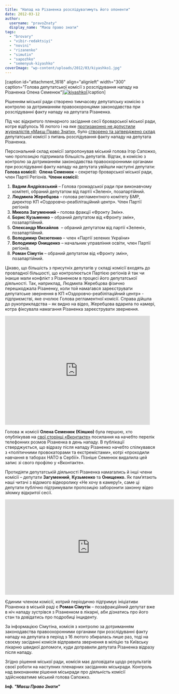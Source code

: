 ```yaml
---
title: "Напад на Різаненка розслідуватимуть його опоненти"
date: 2012-03-12
author: 
  username: "pravoZnaty"
  display_name: "Маєш право знати"
tags: 
  - "brovary"
  - "vibir-redaktsiyi"
  - "novini"
  - "rizanenko"
  - "simutin"
  - "sapozhko"
  - "semenyuk-kiyashko"
coverImage: "wp-content/uploads/2012/03/kiyashko1.jpg"
---
```


\[caption id="attachment\_1618" align="alignleft" width="300" caption="Голова депутатської комісії з розслідування нападу на Різаненка Олена Семенюк"\][![](https://mpz.brovary.org/wp-content/uploads/2012/03/kiyashko.jpg "kiyashko")](https://mpz.brovary.org/wp-content/uploads/2012/03/kiyashko.jpg)\[/caption\]

Рішенням міської ради створено тимчасову депутатську комісію з контролю за дотриманням правоохоронцями законодавства при розслідуванні факту нападу на депутата Різаненка.<!--more-->

Під час відкритого пленарного засідання сесії броварської міської ради, котре відбулось 16 лютого і на яке [протизаконно не допустили журналістів «Маєш Право Знати»](https://mpz.brovary.org/%D0%BD%D0%B5%D0%B2%D1%96%D0%B4%D0%BE%D0%BC%D1%96-%D1%83-%D1%84%D0%BE%D1%80%D0%BC%D1%96-%D0%BC%D1%96%D0%BB%D1%96%D1%86%D1%96%D1%97-%D0%B1%D0%BB%D0%BE%D0%BA%D1%83%D1%8E%D1%82%D1%8C-%D0%B1%D1%80%D0%BE/), було [створено та затверджено склад](http://docs.pravo-znaty.org.ua/p713/16.02.2012/521-19-06) депутатської комісії з питань розслідування факту нападу на депутата Різаненка.

Персональний склад комісії запропонував міський голова Ігор Сапожко, чию пропозицію підтримала більшість депутатів. Відтак, в комісію з контролю за дотриманням законодавства правоохоронними органами при розслідуванні факту нападу на депутата увійшли наступні депутати: **Голова комісії:**  **Олена Семенюк** – секретар броварської міської ради, член Партії Регіонів. **Члени комісії:**

1. **Вадим Андрієвський** – Голова громадської ради при виконавчому комітеті, обраний депутатом від партії «Зелені», позапартійний.
2. **Людмила Жеребцова** – голова регламентного комітету БМР, директор КП «Оздоровчо-реабілітаційний центр». Член Партії регіонів
3. **Микола Загуменний** – голова фракції «Фронту Змін».
4. **Борис Кузьменко** – обраний депутатом від «Фронту змін», позапартійний.
5. **Олександр Михайлов**  – обраний депутатом від партії «Зелені», позапартійний.
6. **Володимир Оксютенко** – член «Партії зелених України»
7. **Володимир Онищенко** – начальник управління освіти, член Партії регіонів.
8. **Роман Сімутін** – обраний депутатом від «Фронту змін», позапартійний.

Цікаво, що більшість з присутніх депутатів у складі комісії входять до провладної більшості, що контролюється Партією регіонів й так чи інакше мали конфлікт з Різаненком в процесі його депутатської діяльності. Так, наприклад, Людмила Жеребцова фізично перешкоджала Різаненку, коли той намагався зареєструвати депутатське звернення в КП «Оздоровчо-реабілітаційний центр» - підприємстві, яке очолює Голова регламентної комісії. Справа дійшла до рукоприкладства – як видно на відео, Жеребцова вдарила по камері, котра фіксувала намагання Різаненка зареєструвати звернення.

<iframe src="http://www.youtube.com/embed/7lmJUHYcBJc" frameborder="0" width="480" height="360"></iframe>

Голова ж комісії **Олена Семенюк (Кіяшко)** була першою, хто опублікував на [свої сторінці «Вконтакте»](http://vk.com/id35800365) посилання на начебто перелік телефонних розмов Різаненка в день нападу. В публікації стверджується, що відразу після нападу Різаненко начебто спілкувався з «політичними провокаторами та екстремістами», котрі «проходили навчання в таборах НАТО в Сербії». Пізніше Семенюк видалила цей запис зі свого профілю у «Вконтакте».

Протидіяти депутатській діяльності Різаненка намагались й інші члени комісії – депутати **Загуменний**, **Кузьменко** та **Онищенко.** Як пам’ятають наші читачі з відомого відеоролику «Не хочу в камеру!», саме ці депутати публічно підтримували пропозицію заборонити законну відео зйомку відкритої сесії.

<iframe src="http://www.youtube.com/embed/77lwLGI6AKQ" frameborder="0" width="560" height="315"></iframe>

Єдиним членом комісії, котрий періодично підтримує ініціативи Різаненка в міській раді є **Роман Сімутін** – позафракційний депутат вже в ніч нападу зустрівся з Різаненком в лікарні, аби дізнатись про його стан та довідатись про подробиці інциденту.

За інформацією Сімутіна, комісія з контролю за дотриманням законодавства правоохоронними органами при розслідуванні факту нападу на депутата в період з 16 лютого збиралась лише раз, тоді на своєму засіданні комісія відправила звернення в міліцію та Київську лікарню швидкої допомоги, куди доправили депутата Різаненка відразу після нападу.

Згідно рішення міської ради, комісія має доповідати щодо результатів своєї роботи на наступних пленарних засіданнях міськради. Контроль над виконанням рішення міськради про діяльність комісії здійснюватиме міський голова Сапожко.

_**Інф. "Маєш Право Знати"**_
